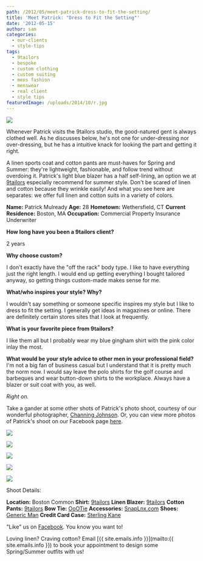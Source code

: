```yaml
---
path: /2012/05/meet-patrick-dress-to-fit-the-setting/
title: 'Meet Patrick: "Dress to Fit the Setting"'
date: '2012-05-15'
author: sam
categories:
  - our-clients
  - style-tips
tags:
  - 9tailors
  - bespoke
  - custom clothing
  - custom suiting
  - mens fashion
  - menswear
  - real client
  - style tips
featuredImage: /uploads/2014/10/r.jpg
---
```

[![](http://4.bp.blogspot.com/-mymoPghPQ78/T7JtqTyvM6I/AAAAAAAAMFw/5Z-Lj9lt7bo/s640/pmulready_blogprofile_052012.jpg)](http://4.bp.blogspot.com/-mymoPghPQ78/T7JtqTyvM6I/AAAAAAAAMFw/5Z-Lj9lt7bo/s1600/pmulready_blogprofile_052012.jpg)

Whenever Patrick visits the 9tailors studio, the good-natured gent is always clothed well. As he discusses below, he's not one for under-dressing nor over-dressing, but he has a intuitive knack for looking the part and getting it right. 

A linen sports coat and cotton pants are must-haves for Spring and Summer: they're lightweight, fashionable, and follow trend without overdoing it. Patrick's light blue blazer has a half self-lining, an option we at [9tailors](http://www.9tailors.com/) especially recommend for summer style. Don't be scared of linen and cotton because they wrinkle easily! And what you see here are separates: we offer full linen and cotton suits in a variety of colors. 

**Name:** Patrick Mulready
**Age:** 28
**Hometown:** Wethersfield, CT
**Current Residence:** Boston, MA
**Occupation:** Commercial Property Insurance Underwriter

**How long have you been a 9tailors client?**

2 years

**Why choose custom?**

I don't exactly have the "off the rack" body type. I like to have everything just the right length. I would end up getting everything I bought tailored anyway, so getting things custom-made makes sense for me.

**What/who inspires your style? Why?**

I wouldn't say something or someone specific inspires my style but I like to dress to fit the setting. I generally get ideas in magazines or online. There are definitely certain stores sites that I look at frequently.

**What is your favorite piece from 9tailors?**

I like them all but I probably wear my blue gingham shirt with the pink color inlay the most. 

**What would be your style advice to other men in your professional field?**
I'm not a big fan of business casual but I understand that it is pretty much the norm now. I would say leave the polo shirts for the golf course and barbeques and wear button-down shirts to the workplace. Always have a blazer or suit coat with you, as well.

_Right on._

Take a gander at some other shots of Patrick's photo shoot, courtesy of our wonderful photographer, [Channing Johnson](http://www.channingjohnson.com/). Or, you can view more photos of Patrick's shoot on our Facebook page [here](https://www.facebook.com/pages/9tailors/49696314250). 

[![](http://1.bp.blogspot.com/-uBI0AMtnVzs/T6wyQTHGBgI/AAAAAAAAAQA/skdkF5QtGsM/s400/20120327-9tailors-0632.jpg)](http://1.bp.blogspot.com/-uBI0AMtnVzs/T6wyQTHGBgI/AAAAAAAAAQA/skdkF5QtGsM/s1600/20120327-9tailors-0632.jpg)

[![](http://3.bp.blogspot.com/-OTM9EPgvzYc/T7JqF6CErRI/AAAAAAAAAQY/T5sD4tZ1_T4/s400/20120327-9tailors-0963.jpg)](http://3.bp.blogspot.com/-OTM9EPgvzYc/T7JqF6CErRI/AAAAAAAAAQY/T5sD4tZ1_T4/s1600/20120327-9tailors-0963.jpg)

[![](http://4.bp.blogspot.com/-CX_aEq9wyP0/T6wx_zBpgoI/AAAAAAAAAPg/oKamcXNY9iU/s400/20120327-9tailors-1039.jpg)](http://4.bp.blogspot.com/-CX_aEq9wyP0/T6wx_zBpgoI/AAAAAAAAAPg/oKamcXNY9iU/s1600/20120327-9tailors-1039.jpg)

[![](http://4.bp.blogspot.com/-g7CJSzzSEw4/T6wx-rR7oBI/AAAAAAAAAPY/p7qOSrxJ17A/s400/20120327-9tailors-0885.jpg)](http://4.bp.blogspot.com/-g7CJSzzSEw4/T6wx-rR7oBI/AAAAAAAAAPY/p7qOSrxJ17A/s1600/20120327-9tailors-0885.jpg)

[![](http://2.bp.blogspot.com/-NvcU3aBcnrw/T7JrBs3uLgI/AAAAAAAAAQo/IzEAsAtkZyE/s400/20120327-9tailors-0950.jpg)](http://2.bp.blogspot.com/-NvcU3aBcnrw/T7JrBs3uLgI/AAAAAAAAAQo/IzEAsAtkZyE/s1600/20120327-9tailors-0950.jpg)

Shoot Details:

**Location:** Boston Common **Shirt:** [9tailors](http://www.9tailors.com/) 
**Linen Blazer:** [9tailors](http://www.9tailors.com/)
**Cotton Pants:** [9tailors](http://www.9tailors.com/) **Bow Tie:** [OoOTie](http://www.oootie.com/)
**Accessories:** [SnapLnx.com](http://snaplnx.com/)
**Shoes:** [Generic Man](http://thegenericman.com/)
**Credit Card Case:** [Sterling Kane](http://www.sterlingkane.com/) 

 "Like" us on [Facebook](https://www.facebook.com/pages/9tailors/49696314250). You know you want to!

Loving linen? Craving cotton? Email [{{ site.emails.info }}](mailto:{{ site.emails.info }}) to book your appointment to design some Spring/Summer outfits with us!